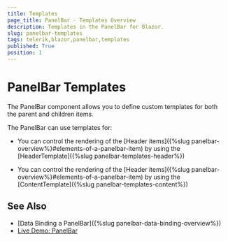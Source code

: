 ```yaml
---
title: Templates
page_title: PanelBar - Templates Overview
description: Templates in the PanelBar for Blazor.
slug: panelbar-templates
tags: telerik,blazor,panelbar,templates
published: True
position: 1
---
```


# PanelBar Templates

The PanelBar component allows you to define custom templates for both the parent and children items.

The PanelBar can use templates for:

* You can control the rendering of the [Header items]({%slug panelbar-overview%}#elements-of-a-panelbar-item) by using the [HeaderTemplate]({%slug panelbar-templates-header%})

* You can control the rendering of the [Header items]({%slug panelbar-overview%}#elements-of-a-panelbar-item) by using the [ContentTemplate]({%slug panelbar-templates-content%})


## See Also

  * [Data Binding a PanelBar]({%slug panelbar-data-binding-overview%})
  * [Live Demo: PanelBar](https://demos.telerik.com/blazor-ui/panelbar/index)
